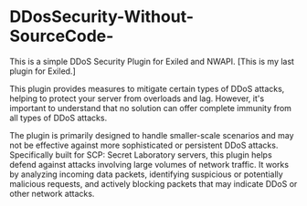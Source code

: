 # DDosSecurity-Without-SourceCode-
This is a simple DDoS Security Plugin for Exiled and NWAPI. [This is my last plugin for Exiled.]

This plugin provides measures to mitigate certain types of DDoS attacks, helping to protect your server from overloads and lag. However, it's important to understand that no solution can offer complete immunity from all types of DDoS attacks.

The plugin is primarily designed to handle smaller-scale scenarios and may not be effective against more sophisticated or persistent DDoS attacks. Specifically built for SCP: Secret Laboratory servers, this plugin helps defend against attacks involving large volumes of network traffic. It works by analyzing incoming data packets, identifying suspicious or potentially malicious requests, and actively blocking packets that may indicate DDoS or other network attacks.
